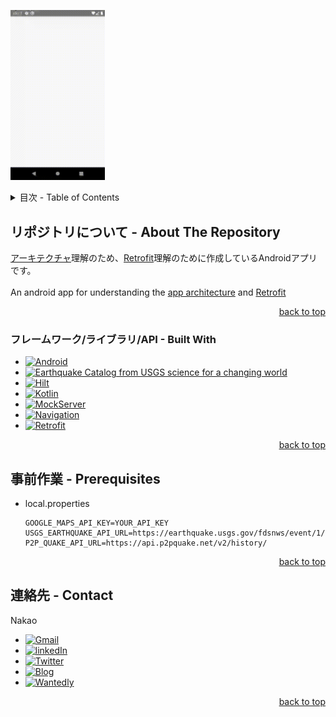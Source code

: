 <a name="readme-top"></a>

<img
  src=https://github.com/NakaoKisho/clean-architecture/blob/master/images/architecture_app_Nexus5.gif
  width="30%"
  height="50%"
/>

<!-- TABLE OF CONTENTS -->
<details>
  <summary>目次 - Table of Contents</summary>
  <ol>
    <li>
      <a href="#リポジトリについて---about-the-repository">リポジトリについて - About The Repository</a>
      <ul>
        <li><a href="#フレームワークライブラリapi---built-with">フレームワーク/ライブラリ/API - Built With</a></li>
      </ul>
    </li>
    <li>
      <a href="#事前作業---prerequisites">事前作業 - Prerequisites</a>
    </li>
    <li><a href="#連絡先---contact">連絡先 - Contact</a></li>
  </ol>
</details>


## リポジトリについて - About The Repository
[アーキテクチャ][Android-architecture-ja-url]理解のため、[Retrofit][Retrofit-url]理解のために作成しているAndroidアプリです。<br>
<br>
An android app for understanding the [app architecture][Android-architecture-en-url] and [Retrofit][Retrofit-url]
<p align="right"><a href="#readme-top">back to top</a></p>

### フレームワーク/ライブラリ/API - Built With
* [![Android][Android]][Android-url]
* [![Earthquake Catalog from USGS science for a changing world][Earthquake-catalog-api]][Earthquake-catalog-web-api-url]
* [![Hilt][Hilt]][Hilt-url]
* [![Kotlin][Kotlin]][Kotlin-url]
* [![MockServer][MockServer]][MockServer-url]
* [![Navigation][Navigation]][Navigation-url]
* [![Retrofit][Retrofit]][Retrofit-url]
<p align="right"><a href="#readme-top">back to top</a></p>

## 事前作業 - Prerequisites
* local.properties
  ```
  GOOGLE_MAPS_API_KEY=YOUR_API_KEY
  USGS_EARTHQUAKE_API_URL=https://earthquake.usgs.gov/fdsnws/event/1/
  P2P_QUAKE_API_URL=https://api.p2pquake.net/v2/history/
  ```
<p align="right"><a href="#readme-top">back to top</a></p>

## 連絡先 - Contact
Nakao
* [![Gmail][Gmail]](mailto:vegcale@gmail.com)
* [![linkedIn][LinkedIn]][LinkedIn-url]
* [![Twitter][Twitter]][Twitter-url]
* [![Blog][Blog]][vegcale-blog-url]
* [![Wantedly][Wantedly]][Wantedly-url]
<p align="right"><a href="#readme-top">back to top</a></p>

<!-- IMAGES -->
[Android]: https://img.shields.io/badge/Android-3DDC84?style=for-the-badge&logo=android&logoColor=white
[Blog]: https://img.shields.io/badge/vegcale-green?style=for-the-badge&link=https%3A%2F%2Fvegcale.com%2Fhome%2F
[Earthquake-catalog-api]: https://img.shields.io/badge/Earthquake_Catalog-%233d5e80?style=for-the-badge&link=https%3A%2F%2Fvegcale.com%2Fhome%2F
[Gmail]: https://img.shields.io/badge/Gmail-D14836?style=for-the-badge&logo=gmail&logoColor=white
[Hilt]: https://img.shields.io/badge/Hilt-%232196F3?style=for-the-badge&link=https%3A%2F%2Fvegcale.com%2Fhome%2F
[Kotlin]: https://img.shields.io/badge/Kotlin-0095D5?&style=for-the-badge&logo=kotlin&logoColor=white
[LinkedIn]: https://img.shields.io/badge/LinkedIn-0077B5?style=for-the-badge&logo=linkedin&logoColor=white
[MockServer]: https://img.shields.io/badge/MockServer-black?style=for-the-badge&logoColor=white
[Navigation]: https://img.shields.io/badge/Navigation-3DDC84?style=for-the-badge
[Retrofit]: https://img.shields.io/badge/retrofit-%2348b983?style=for-the-badge&link=https%3A%2F%2Fvegcale.com%2Fhome%2F
[Twitter]: https://img.shields.io/badge/Twitter-1DA1F2?style=for-the-badge&logo=twitter&logoColor=white
[Wantedly]: https://img.shields.io/badge/wantedly-blue?style=for-the-badge&link=https%3A%2F%2Fvegcale.com%2Fhome%2F


<!-- MARKDOWN LINKS -->
[Android-architecture-ja-url]: https://developer.android.com/topic/architecture/intro?hl=ja
[Android-architecture-en-url]: https://developer.android.com/topic/architecture/intro?hl=en
[Android-url]: https://developer.android.com/?gclid=Cj0KCQjwtamlBhD3ARIsAARoaEyq371HcYIsNnendclD_y01sOy5Yjd8YU6xRSa3LqhgAIfdApUzp8gaAs7mEALw_wcB&gclsrc=aw.ds&hl=ja
[Earthquake-catalog-web-api-url]: https://earthquake.usgs.gov/fdsnws/event/1/#kmlanimated
[Hilt-url]: https://dagger.dev/hilt/
[Kotlin-url]: https://kotlinlang.org/docs/android-overview.html
[LinkedIn-url]: https://www.linkedin.com/in/kisho-nakao/
[MockServer-url]: https://www.mock-server.com/mock_server/getting_started.html
[Navigation-url]: https://developer.android.com/guide/navigation/get-started?hl=ja
[Retrofit-url]: https://square.github.io/retrofit/
[Twitter-url]: https://twitter.com/@OCL89894812
[vegcale-blog-url]: https://vegcale.com/home/
[Wantedly-url]: https://www.wantedly.com/id/kisho_nakao
